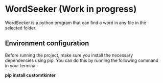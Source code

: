 # WordSeeker (Work in progress)
WordSeeker is a python program that can find a word in any file in the selected folder. 
## Environment configuration

Before running the project, make sure you install the necessary dependencies using pip. You can do this by running the following command in your terminal:

__pip install customtkinter__
